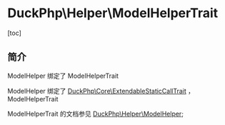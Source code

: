 # DuckPhp\Helper\ModelHelperTrait
[toc]

## 简介

ModelHelper 绑定了 ModelHelperTrait

ModelHelper 绑定了 [DuckPhp\Core\ExtendableStaticCallTrait](Core-ExtendableStaticCallTrait.md) ，ModelHelperTrait


ModelHelperTrait 的文档参见 [DuckPhp\Helper\ModelHelper](Helper-ModelHelper.md);
